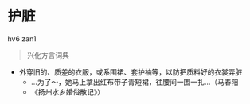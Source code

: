# 护脏
hv6 zan1
> 兴化方言词典
- 外穿旧的、质差的衣服，或系围裙、套护袖等，以防把质料好的衣裳弄脏
  - …为了～，她马上拿出红布带子青短裙，往腰间一围一扎…（马春阳
  - 《扬州水乡婚俗散记》）
